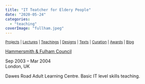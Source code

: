 ```yaml
---
title: "IT Teatcher for Eldery People"
date: "2020-05-24"
categories: 
  - "teaching"
coverImage: "fullham.jpeg"
---
```


<small>[Projects](../projects.html) | [Lectures](../lectures.html) | [Teachings](../teachings.html) | [Designs](../designs.html) | [Texts](../texts.html) | [Curation](../curation.html) | [Awards](../awards.html) | <a href="https://readruiz.medium.com/" target="_blank">Blog</a></small>

[Hammersmith & Fulham Council](https://www.linkedin.com/company/london-borough-of-hammersmith-&-fulham/)

Sep 2003 – Mar 2004  
London, UK

Dawes Road Adult Learning Centre. Basic IT level skills teaching.
